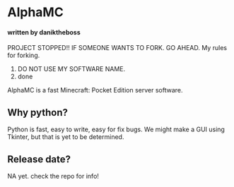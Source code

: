 # AlphaMC
#### written by daniktheboss

PROJECT STOPPED!! IF SOMEONE WANTS TO FORK. GO AHEAD.
My rules for forking.
1. DO NOT USE MY SOFTWARE NAME.
2. done

AlphaMC is a fast Minecraft: Pocket Edition server software.

## Why python?
Python is fast, easy to write, easy for fix bugs. We might make a GUI using Tkinter, but that is yet to be determined.

## Release date?
NA yet. check the repo for info!

